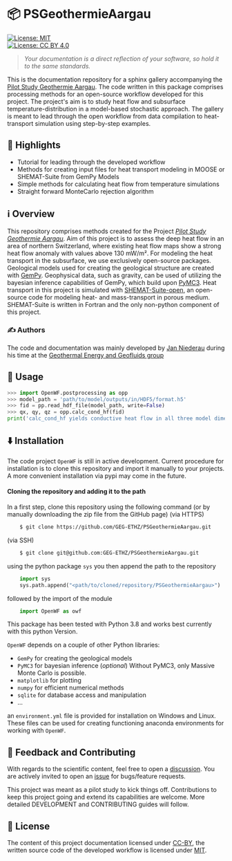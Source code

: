 # 📦 PSGeothermieAargau

[![License: MIT](https://img.shields.io/badge/License-MIT-yellow.svg)](https://opensource.org/licenses/MIT)  
[![License: CC BY 4.0](https://img.shields.io/badge/License-CC_BY_4.0-lightgrey.svg)](https://creativecommons.org/licenses/by/4.0/)

> *Your documentation is a direct reflection of your software, so hold it to the same standards.*

This is the documentation repository for a sphinx gallery accompanying the [Pilot Study Geothermie Aargau](https://geg.ethz.ch/project-geothermal_aargau/).
The code written in this package comprises processing methods for an open-source workflow developed for this project. The project's aim is to study heat flow and subsurface temperature-distribution 
in a model-based stochastic approach. 
The gallery is meant to lead through the open workflow from data compilation to heat-transport simulation using step-by-step examples.  

## 🌟 Highlights

- Tutorial for leading through the developed workflow  
- Methods for creating input files for heat transport modeling in MOOSE or SHEMAT-Suite from GemPy Models
- Simple methods for calculating heat flow from temperature simulations
- Straight forward MonteCarlo rejection algorithm


## ℹ️ Overview

This repository comprises methods created for the Project _[Pilot Study Geothermie Aargau](https://geg.ethz.ch/project-geothermal_aargau/)_. Aim of this project is to assess the deep heat flow in an area of 
northern Switzerland, where existing heat flow maps show a strong heat flow anomaly with values above 130 mW/m². For modeling the heat transport in the subsurface, we use exclusively open-source packages. 
Geological models used for creating the geological structure are created with [GemPy](https://www.gempy.org/). Geophysical data, such as gravity, can be used of utilizing the bayesian inference capabilities of 
GemPy, which build upon [PyMC3](https://docs.pymc.io/en/v3/).
Heat transport in this project is simulated with [SHEMAT-Suite-open](https://git.rwth-aachen.de/SHEMAT-Suite/SHEMAT-Suite-open), an open-source code for modeling heat- and mass-transport in porous medium. SHEMAT-Suite is written in Fortran and the only non-python component of this project.


### ✍️ Authors

The code and documentation was mainly developed by [Jan Niederau](https://github.com/Japhiolite) during his time at the [Geothermal Energy and Geofluids group](https://geg.ethz.ch)


## 🚀 Usage

```py
>>> import OpenWF.postprocessing as opp
>>> model_path = 'path/to/model/outputs/in/HDF5/format.h5'
>>> fid = pp.read_hdf_file(model_path, write=False)
>>> qx, qy, qz = opp.calc_cond_hf(fid)
print('calc_cond_hf yields conductive heat flow in all three model dimensions')
```


## ⬇️ Installation

The code project `OpenWF` is still in active development. Current procedure for installation is to clone this repository
and import it manually to your projects. A more convenient installation via pypi may come in the future.

#### Cloning the repository and adding it to the path

In a first step, clone this repository using the following command (or by manually downloading the zip file from the GitHub page)
(via HTTPS)
```bash
    $ git clone https://github.com/GEG-ETHZ/PSGeothermieAargau.git
```
(via SSH)
```bash
    $ git clone git@github.com:GEG-ETHZ/PSGeothermieAargau.git
```

using the python package `sys` you then append the path to the repository

```python    
    import sys
    sys.path.append("<path/to/cloned/repository/PSGeothermieAargau>")
```

followed by the import of the module

```python
    import OpenWF as owf
```

This package has been tested with Python 3.8 and works best currently with this python Version.

`OpenWF` depends on a couple of other Python libraries:

* `GemPy` for creating the geological models
* `PyMC3` for bayesian inference (_optional_) Without PyMC3, only Massive Monte Carlo is possible.
* `matplotlib` for plotting
* `numpy` for efficient numerical methods
* `sqlite` for database access and manipulation  
* ...
  
an `environment.yml` file is provided for installation on Windows and Linux. These files can be used for creating
functioning anaconda environments for working with `OpenWF`.


## 💭 Feedback and Contributing

With regards to the scientific content, feel free to open a [discussion](https://github.com/GEG-ETHZ/PSGeothermieAargau/discussions). You are actively invited to open an [issue](https://github.com/GEG-ETHZ/PSGeothermieAargau/issues) for bugs/feature requests.

This project was meant as a pilot study to kick things off. Contributions to keep this project going and extend its capabilities are welcome. More detailed DEVELOPMENT and CONTRIBUTING guides will follow.


## 📜 License  

The content of this project documentation licensed under [CC-BY](https://choosealicense.com/licenses/cc-by-4.0/), the written source code of the developed workflow is licensed under [MIT](https://choosealicense.com/licenses/mit/).
